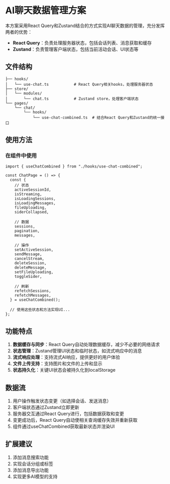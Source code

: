 # AI聊天数据管理方案

本方案采用React Query和Zustand结合的方式实现AI聊天数据的管理，充分发挥两者的优势：

- **React Query**：负责处理服务器状态，包括会话列表、消息获取和缓存
- **Zustand**：负责管理客户端状态，包括当前活动会话、UI状态等

## 文件结构

```
├── hooks/
│   └── use-chat.ts           # React Query相关hooks，处理服务器状态
├── store/
│   └── modules/
│       └── chat.ts           # Zustand store，处理客户端状态
└── pages/
    └── chat/
        └── hooks/
            └── use-chat-combined.ts  # 结合React Query和Zustand的统一接口
```

## 使用方法

### 在组件中使用

```tsx
import { useChatCombined } from "./hooks/use-chat-combined";

const ChatPage = () => {
  const {
    // 状态
    activeSessionId,
    isStreaming,
    isLoadingSessions,
    isLoadingMessages,
    fileUploading,
    siderCollapsed,

    // 数据
    sessions,
    pagination,
    messages,

    // 操作
    setActiveSession,
    sendMessage,
    cancelStream,
    deleteSession,
    deleteMessage,
    setFileUploading,
    toggleSider,

    // 刷新
    refetchSessions,
    refetchMessages,
  } = useChatCombined();

  // 使用这些状态和方法实现UI...
};
```

## 功能特点

1. **数据缓存与同步**：React Query自动处理数据缓存，减少不必要的网络请求
2. **状态管理**：Zustand管理UI状态和临时状态，如流式响应中的消息
3. **流式响应处理**：支持流式AI响应，提供更好的用户体验
4. **文件上传支持**：支持图片和文件的上传和显示
5. **状态持久化**：关键UI状态会被持久化到localStorage

## 数据流

1. 用户操作触发状态变更（如选择会话、发送消息）
2. 客户端状态通过Zustand立即更新
3. 服务器交互通过React Query进行，包括数据获取和变更
4. 变更成功后，React Query自动使相关查询缓存失效并重新获取
5. 组件通过useChatCombined获取最新状态并渲染UI

## 扩展建议

1. 添加消息搜索功能
2. 实现会话分组或标签
3. 添加消息导出功能
4. 实现更多AI模型的支持
